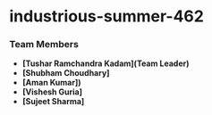 # industrious-summer-462

### Team Members

- **[Tushar Ramchandra Kadam](Team Leader)**
- **[Shubham Choudhary]**
- **[Aman Kumar])**
- **[Vishesh Guria]**
- **[Sujeet Sharma]**
